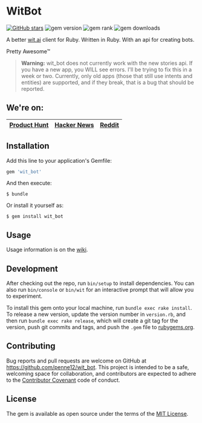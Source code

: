 # WitBot

[![GitHub stars](https://img.shields.io/github/stars/penne12/wit_bot.svg?style=flat-square?style=flat-square)](https://github.com/penne12/wit_bot)
![gem version](https://img.shields.io/gem/v/wit_bot.svg?style=flat-square)
![gem rank](https://img.shields.io/gem/rt/wit_bot.svg?style=flat-square)
![gem downloads](https://img.shields.io/gem/dt/wit_bot.svg?style=flat-square)

A better [wit.ai] client for Ruby. Written in Ruby. With an api for creating bots. 

Pretty Awesome™

> **Warning:**
> wit_bot does not currently work with the new stories api. If you have a new app, you WILL see errors.
> I'll be trying to fix this in a week or two.
> Currently, only old apps (those that still use intents and entities) are supported, and if they break, that is a bug that should be reported.

## We're on:

| [Product Hunt] | [Hacker News] | [Reddit] |
|----------------|---------------|----------|

[Product Hunt]: https://www.producthunt.com/tech/witbot
[Hacker News]: https://news.ycombinator.com/item?id=11411364
[Reddit]: https://www.reddit.com/r/languagetechnology

## Installation

Add this line to your application's Gemfile:

```ruby
gem 'wit_bot'
```

And then execute:

    $ bundle

Or install it yourself as:

    $ gem install wit_bot

## Usage

Usage information is on the [wiki].

## Development

After checking out the repo, run `bin/setup` to install dependencies. You can also run `bin/console` or `bin/wit` for an interactive prompt that will allow you to experiment.

To install this gem onto your local machine, run `bundle exec rake install`. To release a new version, update the version number in `version.rb`, and then run `bundle exec rake release`, which will create a git tag for the version, push git commits and tags, and push the `.gem` file to [rubygems.org](https://rubygems.org).

## Contributing

Bug reports and pull requests are welcome on GitHub at https://github.com/penne12/wit_bot. This project is intended to be a safe, welcoming space for collaboration, and contributors are expected to adhere to the [Contributor Covenant](http://contributor-covenant.org) code of conduct.


## License

The gem is available as open source under the terms of the [MIT License].

[wit.ai]: https://wit.ai/
[wiki]: https://github.com/penne12/wit_bot/wiki
[MIT License]: http://opensource.org/licenses/MIT
